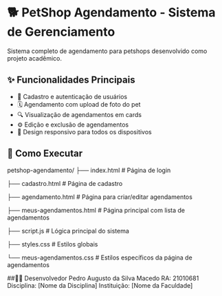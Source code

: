 # 🐕 PetShop Agendamento - Sistema de Gerenciamento

Sistema completo de agendamento para petshops desenvolvido como projeto acadêmico.

## ✨ Funcionalidades Principais

- 📝 Cadastro e autenticação de usuários
- 🗓️ Agendamento com upload de foto do pet
- 🔍 Visualização de agendamentos em cards
- ⚙️ Edição e exclusão de agendamentos
- 📱 Design responsivo para todos os dispositivos

## 🚀 Como Executar

petshop-agendamento/
├── index.html          # Página de login

├── cadastro.html       # Página de cadastro

├── agendamento.html    # Página para criar/editar agendamentos

├── meus-agendamentos.html # Página principal com lista de agendamentos

├── script.js           # Lógica principal do sistema

├── styles.css          # Estilos globais

└── meus-agendamentos.css # Estilos específicos da página de agendamentos

##👨‍💻 Desenvolvedor
Pedro Augusto da Silva Macedo
RA: 21010681
Disciplina: [Nome da Disciplina]
Instituição: [Nome da Faculdade]
